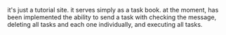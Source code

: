 it's just a tutorial site. it serves simply as a task book. at the moment, has been implemented the ability to send a task with checking the message, deleting all tasks and each one individually, and executing all tasks. 
